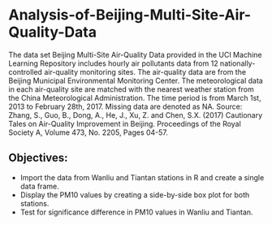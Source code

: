 # Analysis-of-Beijing-Multi-Site-Air-Quality-Data
The data set Beijing Multi-Site Air-Quality Data provided in the UCI Machine Learning
Repository includes hourly air pollutants data from 12 nationally-controlled air-quality
monitoring sites. The air-quality data are from the Beijing Municipal Environmental
Monitoring Center. The meteorological data in each air-quality site are matched with the 
nearest weather station from the China Meteorological Administration. The time period is
from March 1st, 2013 to February 28th, 2017. Missing data are denoted as NA.
Source: Zhang, S., Guo, B., Dong, A., He, J., Xu, Z. and Chen, S.X. (2017) Cautionary
Tales on Air-Quality Improvement in Beijing. Proceedings of the Royal Society A, Volume
473, No. 2205, Pages 04-57.<br>
## Objectives:
- Import the data from Wanliu and Tiantan stations in R and create a single data frame.<br>
- Display the PM10 values by creating a side-by-side box plot for both stations.<br>
- Test for significance difference in PM10 values in Wanliu and Tiantan.
